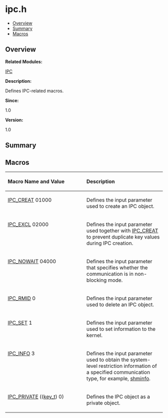 # ipc.h<a name="EN-US_TOPIC_0000001055707978"></a>

-   [Overview](#section2013890637165627)
-   [Summary](#section283093336165627)
-   [Macros](#define-members)

## **Overview**<a name="section2013890637165627"></a>

**Related Modules:**

[IPC](ipc.md)

**Description:**

Defines IPC-related macros. 

**Since:**

1.0

**Version:**

1.0

## **Summary**<a name="section283093336165627"></a>

## Macros<a name="define-members"></a>

<a name="table446591829165627"></a>
<table><thead align="left"><tr id="row2000392341165627"><th class="cellrowborder" valign="top" width="50%" id="mcps1.1.3.1.1"><p id="p841076946165627"><a name="p841076946165627"></a><a name="p841076946165627"></a>Macro Name and Value</p>
</th>
<th class="cellrowborder" valign="top" width="50%" id="mcps1.1.3.1.2"><p id="p1458860860165627"><a name="p1458860860165627"></a><a name="p1458860860165627"></a>Description</p>
</th>
</tr>
</thead>
<tbody><tr id="row1704759018165627"><td class="cellrowborder" valign="top" width="50%" headers="mcps1.1.3.1.1 "><p id="p110029976165627"><a name="p110029976165627"></a><a name="p110029976165627"></a><a href="ipc.md#gace43f23fcb66ddaad964bb8ea8de6e9c">IPC_CREAT</a>   01000</p>
</td>
<td class="cellrowborder" valign="top" width="50%" headers="mcps1.1.3.1.2 "><p id="p994078868165627"><a name="p994078868165627"></a><a name="p994078868165627"></a>Defines the input parameter used to create an IPC object. </p>
</td>
</tr>
<tr id="row218287810165627"><td class="cellrowborder" valign="top" width="50%" headers="mcps1.1.3.1.1 "><p id="p1488113656165627"><a name="p1488113656165627"></a><a name="p1488113656165627"></a><a href="ipc.md#gacd312ab97691605718a3ee9a1c7c63e9">IPC_EXCL</a>   02000</p>
</td>
<td class="cellrowborder" valign="top" width="50%" headers="mcps1.1.3.1.2 "><p id="p1092306333165627"><a name="p1092306333165627"></a><a name="p1092306333165627"></a>Defines the input parameter used together with <a href="ipc.md#gace43f23fcb66ddaad964bb8ea8de6e9c">IPC_CREAT</a> to prevent duplicate key values during IPC creation. </p>
</td>
</tr>
<tr id="row382539924165627"><td class="cellrowborder" valign="top" width="50%" headers="mcps1.1.3.1.1 "><p id="p2046887088165627"><a name="p2046887088165627"></a><a name="p2046887088165627"></a><a href="ipc.md#ga5afdf5fc48bb22fa27fbd85627b189b9">IPC_NOWAIT</a>   04000</p>
</td>
<td class="cellrowborder" valign="top" width="50%" headers="mcps1.1.3.1.2 "><p id="p842074536165627"><a name="p842074536165627"></a><a name="p842074536165627"></a>Defines the input parameter that specifies whether the communication is in non-blocking mode. </p>
</td>
</tr>
<tr id="row2115372964165627"><td class="cellrowborder" valign="top" width="50%" headers="mcps1.1.3.1.1 "><p id="p378278914165627"><a name="p378278914165627"></a><a name="p378278914165627"></a><a href="ipc.md#ga752c83032a7bec60c904d97508ea4599">IPC_RMID</a>   0</p>
</td>
<td class="cellrowborder" valign="top" width="50%" headers="mcps1.1.3.1.2 "><p id="p1503828585165627"><a name="p1503828585165627"></a><a name="p1503828585165627"></a>Defines the input parameter used to delete an IPC object. </p>
</td>
</tr>
<tr id="row70516034165627"><td class="cellrowborder" valign="top" width="50%" headers="mcps1.1.3.1.1 "><p id="p861785351165627"><a name="p861785351165627"></a><a name="p861785351165627"></a><a href="ipc.md#ga1f1cdce55426e50878b1c71a4fc67a41">IPC_SET</a>   1</p>
</td>
<td class="cellrowborder" valign="top" width="50%" headers="mcps1.1.3.1.2 "><p id="p1324796830165627"><a name="p1324796830165627"></a><a name="p1324796830165627"></a>Defines the input parameter used to set information to the kernel. </p>
</td>
</tr>
<tr id="row1130782890165627"><td class="cellrowborder" valign="top" width="50%" headers="mcps1.1.3.1.1 "><p id="p535819359165627"><a name="p535819359165627"></a><a name="p535819359165627"></a><a href="ipc.md#ga17d3735e2d47ffa00a2cdf3a066f40d0">IPC_INFO</a>   3</p>
</td>
<td class="cellrowborder" valign="top" width="50%" headers="mcps1.1.3.1.2 "><p id="p1658382104165627"><a name="p1658382104165627"></a><a name="p1658382104165627"></a>Defines the input parameter used to obtain the system-level restriction information of a specified communication type, for example, <a href="shminfo.md">shminfo</a>. </p>
</td>
</tr>
<tr id="row1829602422165627"><td class="cellrowborder" valign="top" width="50%" headers="mcps1.1.3.1.1 "><p id="p1049947519165627"><a name="p1049947519165627"></a><a name="p1049947519165627"></a><a href="ipc.md#gae2b9b856a4a657c250b0b2e1cc0835d9">IPC_PRIVATE</a>   ((<a href="utils.md#ga4f8c894a6c2b415e55f3f858afd9e7f5">key_t</a>) 0)</p>
</td>
<td class="cellrowborder" valign="top" width="50%" headers="mcps1.1.3.1.2 "><p id="p858027798165627"><a name="p858027798165627"></a><a name="p858027798165627"></a>Defines the IPC object as a private object. </p>
</td>
</tr>
</tbody>
</table>

